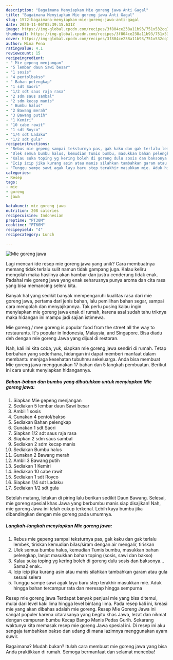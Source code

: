 ```yaml
---
description: "Bagaimana Menyiapkan Mie goreng jawa Anti Gagal"
title: "Bagaimana Menyiapkan Mie goreng jawa Anti Gagal"
slug: 1572-bagaimana-menyiapkan-mie-goreng-jawa-anti-gagal
date: 2020-11-06T05:39:15.631Z
image: https://img-global.cpcdn.com/recipes/3f804ce238a11b93/751x532cq70/mie-goreng-jawa-foto-resep-utama.jpg
thumbnail: https://img-global.cpcdn.com/recipes/3f804ce238a11b93/751x532cq70/mie-goreng-jawa-foto-resep-utama.jpg
cover: https://img-global.cpcdn.com/recipes/3f804ce238a11b93/751x532cq70/mie-goreng-jawa-foto-resep-utama.jpg
author: Mina Pena
ratingvalue: 4.1
reviewcount: 15
recipeingredient:
- " Mie gepeng menjangan"
- "5 lembar daun Sawi besar"
- "1 sosis"
- "4 pentolbakso"
- " Bahan pelengkap"
- "1 sdt Saori"
- "1/2 sdt saus raja rasa"
- "2 sdm saus sambal"
- "2 sdm kecap manis"
- " Bumbu halus"
- "2 Bawang merah"
- "3 Bawang putih"
- "1 Kemiri"
- "10 cabe rawit"
- "1 sdt Royco"
- "1/4 sdt Ladaku"
- "1/2 sdt gula"
recipeinstructions:
- "Rebus mie gepeng sampai teksturnya pas, gak kaku dan gak terlalu lembek, tiriskan kemudian bilas/siram dengan air mengalir, tiriskan"
- "Ulek semua bumbu halus, kemudian Tumis bumbu, masukkan bahan pelengkap, lanjut masukkan bahan toping (sosis, sawi dan bakso)"
- "Kalau suka toping yg kering boleh di goreng dulu sosis dan baksonya... Sama2 enak.."
- "Icip icip jika kurang asin atau manis silahkan tambahkan garam atau gula sesuai selera"
- "Tunggu sampe sawi agak layu baru step terakhir masukkan mie. Aduk hingga bahan tercampur rata dan meresap hingga sempurna"
categories:
- Resep
tags:
- mie
- goreng
- jawa

katakunci: mie goreng jawa 
nutrition: 208 calories
recipecuisine: Indonesian
preptime: "PT30M"
cooktime: "PT60M"
recipeyield: "4"
recipecategory: Lunch

---
```



![Mie goreng jawa](https://img-global.cpcdn.com/recipes/3f804ce238a11b93/751x532cq70/mie-goreng-jawa-foto-resep-utama.jpg)

Lagi mencari ide resep mie goreng jawa yang unik? Cara membuatnya memang tidak terlalu sulit namun tidak gampang juga. Kalau keliru mengolah maka hasilnya akan hambar dan justru cenderung tidak enak. Padahal mie goreng jawa yang enak seharusnya punya aroma dan cita rasa yang bisa memancing selera kita.

Banyak hal yang sedikit banyak mempengaruhi kualitas rasa dari mie goreng jawa, pertama dari jenis bahan, lalu pemilihan bahan segar, sampai cara mengolah dan menyajikannya. Tak perlu pusing kalau ingin menyiapkan mie goreng jawa enak di rumah, karena asal sudah tahu triknya maka hidangan ini mampu jadi sajian istimewa.

Mie goreng / mee goreng is popular food from the street all the way to restaurants. It&#39;s popular in Indonesia, Malaysia, and Singapore. Bisa diadu deh dengan mie goreng Jawa yang dijual di restoran.


Nah, kali ini kita coba, yuk, siapkan mie goreng jawa sendiri di rumah. Tetap berbahan yang sederhana, hidangan ini dapat memberi manfaat dalam membantu menjaga kesehatan tubuhmu sekeluarga. Anda bisa membuat Mie goreng jawa menggunakan 17 bahan dan 5 langkah pembuatan. Berikut ini cara untuk menyiapkan hidangannya.

<!--inarticleads1-->

##### Bahan-bahan dan bumbu yang dibutuhkan untuk menyiapkan Mie goreng jawa:

1. Siapkan  Mie gepeng menjangan
1. Sediakan 5 lembar daun Sawi besar
1. Ambil 1 sosis
1. Gunakan 4 pentol/bakso
1. Sediakan  Bahan pelengkap
1. Gunakan 1 sdt Saori
1. Siapkan 1/2 sdt saus raja rasa
1. Siapkan 2 sdm saus sambal
1. Sediakan 2 sdm kecap manis
1. Sediakan  Bumbu halus
1. Gunakan 2 Bawang merah
1. Ambil 3 Bawang putih
1. Sediakan 1 Kemiri
1. Sediakan 10 cabe rawit
1. Sediakan 1 sdt Royco
1. Siapkan 1/4 sdt Ladaku
1. Sediakan 1/2 sdt gula


Setelah matang, letakan di piring lalu berikan sedikit Daun Bawang. Selesai, mie goreng spesial khas Jawa yang berbumbu manis siap disajikan! Nah, mie goreng Jawa ini telah cukup terkenal. Lebih kaya bumbu jika dibandingkan dengan mie goreng pada umumnya. 

<!--inarticleads2-->

##### Langkah-langkah menyiapkan Mie goreng jawa:

1. Rebus mie gepeng sampai teksturnya pas, gak kaku dan gak terlalu lembek, tiriskan kemudian bilas/siram dengan air mengalir, tiriskan
1. Ulek semua bumbu halus, kemudian Tumis bumbu, masukkan bahan pelengkap, lanjut masukkan bahan toping (sosis, sawi dan bakso)
1. Kalau suka toping yg kering boleh di goreng dulu sosis dan baksonya... Sama2 enak..
1. Icip icip jika kurang asin atau manis silahkan tambahkan garam atau gula sesuai selera
1. Tunggu sampe sawi agak layu baru step terakhir masukkan mie. Aduk hingga bahan tercampur rata dan meresap hingga sempurna


Resep mie goreng jawa Terdapat banyak penjual mie yang bisa ditemui, mulai dari level kaki lima hingga level bintang lima. Pada resep kali ini, kreasi mie yang akan dibahas adalah mie goreng. Resep Mie Goreng Jawa ini sangat populer karena citarasanya yang begitu khas Jawa, lezat dan nikmat dengan campuran bumbu Kecap Bango Manis Pedas Gurih. Sekarang waktunya kita memasak resep mie goreng Jawa spesial ini. Di resep ini aku sengaja tambahkan bakso dan udang di mana lazimnya menggunakan ayam suwir. 

Bagaimana? Mudah bukan? Itulah cara membuat mie goreng jawa yang bisa Anda praktikkan di rumah. Semoga bermanfaat dan selamat mencoba!
